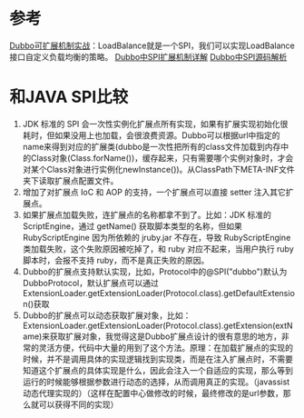 # 参考
[Dubbo可扩展机制实战](http://dubbo.apache.org/zh-cn/blog/introduction-to-dubbo-spi.html)：LoadBalance就是一个SPI，我们可以实现LoadBalance接口自定义负载均衡的策略。
[Dubbo中SPI扩展机制详解](https://cxis.me/2017/02/18/Dubbo%E4%B8%ADSPI%E6%89%A9%E5%B1%95%E6%9C%BA%E5%88%B6%E8%AF%A6%E8%A7%A3/)
[Dubbo中SPI源码解析](https://cxis.me/2019/02/20/Dubbo%E4%B8%ADSPI%E6%BA%90%E7%A0%81%E8%A7%A3%E6%9E%90/)

# 和JAVA SPI比较
1. JDK 标准的 SPI 会一次性实例化扩展点所有实现，如果有扩展实现初始化很耗时，但如果没用上也加载，会很浪费资源。Dubbo可以根据url中指定的name来得到对应的扩展类(dubbo是一次性把所有的class文件加载到内存中的Class对象(Class.forName())，缓存起来，只有需要哪个实例对象时，才会对某个Class对象进行实例化newInstance())。从ClassPath下META-INF文件夹下读取扩展点配置文件。
2. 增加了对扩展点 IoC 和 AOP 的支持，一个扩展点可以直接 setter 注入其它扩展点。
3. 如果扩展点加载失败，连扩展点的名称都拿不到了。比如：JDK 标准的 ScriptEngine，通过 getName() 获取脚本类型的名称，但如果 RubyScriptEngine 因为所依赖的 jruby.jar 不存在，导致 RubyScriptEngine 类加载失败，这个失败原因被吃掉了，和 ruby 对应不起来，当用户执行 ruby 脚本时，会报不支持 ruby，而不是真正失败的原因。
4. Dubbo的扩展点支持默认实现，比如，Protocol中的@SPI("dubbo")默认为DubboProtocol，默认扩展点可以通过ExtensionLoader.getExtensionLoader(Protocol.class).getDefaultExtension()获取
5. Dubbo的扩展点可以动态获取扩展对象，比如：ExtensionLoader.getExtensionLoader(Protocol.class).getExtension(extName)来获取扩展对象，我觉得这是Dubbo扩展点设计的很有意思的地方，非常的灵活方便，代码中大量的用到了这个方法。原理：在加载扩展点的实现的时候，并不是调用具体的实现逻辑找到实现类，而是在注入扩展点时，不需要知道这个扩展点的具体实现是什么，因此会注入一个自适应的实现，那么等到运行的时候能够根据参数进行动态的选择，从而调用真正的实现。（javassist动态代理实现的）（这样在配置中心做修改的时候，最终修改的是url参数，那么就可以获得不同的实现）

